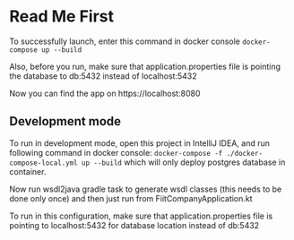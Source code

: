 # Read Me First
To successfully launch, enter this command in docker console
`docker-compose up --build`

Also, before you run, make sure that application.properties file is pointing the database to db:5432 instead of localhost:5432

Now you can find the app on https://localhost:8080

## Development mode
To run in development mode, open this project in IntelliJ IDEA, and run following command in docker console:
`docker-compose -f ./docker-compose-local.yml up --build` which will only deploy postgres database in container.

Now run wsdl2java gradle task to generate wsdl classes (this needs to be done only once) and then just run from FiitCompanyApplication.kt

To run in this configuration, make sure that application.properties file is pointing to localhost:5432 for database location instead of db:5432